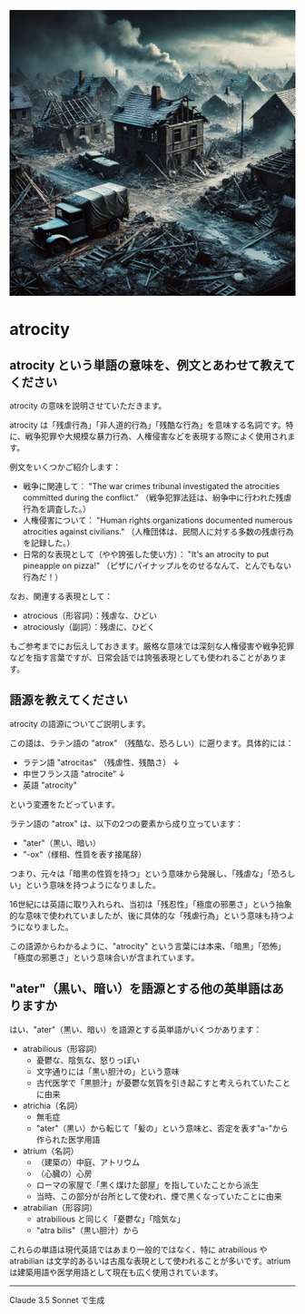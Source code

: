 ![atrocity](./imgs/atrocity.webp)

# atrocity

## atrocity という単語の意味を、例文とあわせて教えてください

atrocity の意味を説明させていただきます。

atrocity は「残虐行為」「非人道的行為」「残酷な行為」を意味する名詞です。特に、戦争犯罪や大規模な暴力行為、人権侵害などを表現する際によく使用されます。

例文をいくつかご紹介します：

 * 戦争に関連して： "The war crimes tribunal investigated the atrocities committed during the conflict." （戦争犯罪法廷は、紛争中に行われた残虐行為を調査した。）
 * 人権侵害について： "Human rights organizations documented numerous atrocities against civilians." （人権団体は、民間人に対する多数の残虐行為を記録した。）
 * 日常的な表現として（やや誇張した使い方）： "It's an atrocity to put pineapple on pizza!" （ピザにパイナップルをのせるなんて、とんでもない行為だ！）

なお、関連する表現として：

 * atrocious（形容詞）：残虐な、ひどい
 * atrociously（副詞）：残虐に、ひどく

もご参考までにお伝えしておきます。厳格な意味では深刻な人権侵害や戦争犯罪などを指す言葉ですが、日常会話では誇張表現としても使われることがあります。

## 語源を教えてください

atrocity の語源についてご説明します。

この語は、ラテン語の "atrox" （残酷な、恐ろしい）に遡ります。具体的には：

 * ラテン語 "atrocitas" （残虐性、残酷さ） ↓
 * 中世フランス語 "atrocite" ↓
 * 英語 "atrocity"

という変遷をたどっています。

ラテン語の "atrox" は、以下の2つの要素から成り立っています：

 * "ater"（黒い、暗い）
 * "-ox"（様相、性質を表す接尾辞）

つまり、元々は「暗黒の性質を持つ」という意味から発展し、「残虐な」「恐ろしい」という意味を持つようになりました。

16世紀には英語に取り入れられ、当初は「残忍性」「極度の邪悪さ」という抽象的な意味で使われていましたが、後に具体的な「残虐行為」という意味も持つようになりました。

この語源からわかるように、"atrocity" という言葉には本来、「暗黒」「恐怖」「極度の邪悪さ」という意味合いが含まれています。

## "ater"（黒い、暗い）を語源とする他の英単語はありますか

はい、"ater"（黒い、暗い）を語源とする英単語がいくつかあります：

 * atrabilious（形容詞）
   * 憂鬱な、陰気な、怒りっぽい
   * 文字通りには「黒い胆汁の」という意味
   * 古代医学で「黒胆汁」が憂鬱な気質を引き起こすと考えられていたことに由来
 * atrichia（名詞）
   * 無毛症
   * "ater"（黒い）から転じて「髪の」という意味と、否定を表す"a-"から作られた医学用語
 * atrium（名詞）
   * （建築の）中庭、アトリウム
   * （心臓の）心房
   * ローマの家屋で「黒く煤けた部屋」を指していたことから派生
   * 当時、この部分が台所として使われ、煙で黒くなっていたことに由来
 * atrabilian（形容詞）
   * atrabilious と同じく「憂鬱な」「陰気な」
   * "atra bilis"（黒い胆汁）から

これらの単語は現代英語ではあまり一般的ではなく、特に atrabilious や atrabilian は文学的あるいは古風な表現として使われることが多いです。atrium は建築用語や医学用語として現在も広く使用されています。

---
Claude 3.5 Sonnet で生成

